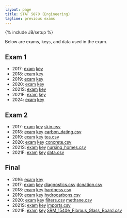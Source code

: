```yaml
---
layout: page
title: STAT 5870 (Engineering)
tagline: previous exams
---
```

{% include JB/setup %}

Below are exams, keys, and data used in the exam.

## Exam 1

- 2017: [exam](exam1/STAT401Eng_exam1_Spring2017.pdf)  [key](exam1/STAT401Eng_exam1_Spring2017_key.pdf)
- 2018: [exam](exam1/STAT401Eng_exam1_Spring2018.pdf) [key](exam1/STAT401Eng_exam1_Spring2018_key.pdf)
- 2019: [exam](exam1/STAT587Eng_exam1_Spring2019.pdf) [key](exam1/STAT587Eng_exam1_Spring2019_key.pdf)
- 2020: [exam](exam1/STAT587Eng_exam1_Fall2020.pdf) [key](exam1/STAT587Eng_exam1_Fall2020_key.pdf)
- 2021S: [exam](exam1/STAT587Eng_exam1_Spring2021.pdf) [key](exam1/STAT587Eng_exam1_Spring2021_key.pdf)
- 2021F: [exam](exam1/STAT587Eng_exam1_Fall2021.pdf) [key](exam1/STAT587Eng_exam1_Fall2021_key.pdf)
- 2024: [exam](exam1/STAT5870Eng_exam1_Fall2024.pdf) [key](exam1/STAT5870Eng_exam1_Fall2024_key.pdf)

## Exam 2

- 2017: [exam](exam2/STAT401Eng_exam2_Spring2017.pdf) [key](exam2/STAT401Eng_exam2_Spring2017_key.pdf) [skin.csv](exam2/skin.csv)
- 2018: [exam](exam2/STAT401Eng_exam2_Spring2018.pdf) [key](exam2/STAT401Eng_exam2_Spring2018_key.pdf) [carbon_dating.csv](exam2/carbon_dating.csv)
- 2019: [exam](exam2/STAT587Eng_exam2_Spring2019.pdf) [key](exam2/STAT587Eng_exam2_Spring2019_key.pdf) [tea.csv](exam2/tea.csv)
- 2020: [exam](exam2/STAT587_exam2_Fall2020.pdf) [key](exam2/STAT587_exam2_Fall2020_key.pdf) [concrete.csv](exam2/concrete.csv)
- 2021S: [exam](exam2/STAT587Eng_exam2_Spring2021.pdf) [key](exam2/STAT587Eng_exam2_Spring2021_key.pdf)  [nursing_homes.csv](exam2/nursing_homes.csv)
- 2021F: [exam](exam2/STAT587Eng_exam2_Fall2021.pdf) [key](exam2/STAT587Eng_exam2_Fall2021_key.pdf) [data.csv](exam2/data.csv)

## Final

- 2016: [exam](final/STAT401Eng_final_Spring2016.pdf) 
[key](final/STAT401Eng_final_Spring2016_key.pdf)
- 2017: [exam](final/STAT401Eng_final_Spring2017.pdf)  [key](final/STAT401Eng_final_Spring2017_key.pdf) [diagnostics.csv](final/diagnostics.csv) [donation.csv](final/donation.csv)
- 2018: [exam](final/STAT401Eng_final_Spring2018.pdf) [key](final/STAT401Eng_final_Spring2018_key.pdf) [hardness.csv](final/hardness.csv)
- 2019: [exam](final/STAT587Eng_final_Spring2019.pdf) [key](final/STAT587Eng_final_Spring2019_key.pdf) [hydrocarbons.csv](final/hydrocarbons.csv)
- 2020: [exam](final/STAT587Eng_final_Fall2020.pdf) [key](final/STAT587Eng_final_Fall2020_key.pdf) [filters.csv](final/filters.csv) [methane.csv](final/methane.csv)
- 2021S: [exam](final/STAT587Eng_final_Spring2021.pdf) [key](final/STAT587Eng_final_Spring2021_key.pdf)  [imports.csv](final/imports.csv)
- 2021F: [exam](final/STAT587Eng_final_Fall2021.pdf) [key](final/STAT587Eng_final_Fall2021_key.pdf) [SRM_1540e_Fibrous_Glass_Board.csv](final/SRM_1540e_Fibrous_Glass_Board.csv)



